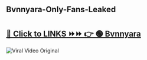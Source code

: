 
 ## Bvnnyara-Only-Fans-Leaked

# <h2><a href="https://clipsfans.com/Bvnnyara&ref=git">🔗 Click to LINKS ⏩⏩ 👉 🟢 Bvnnyara </a></h2>

<a href="https://clipsfans.com/Bvnnyara&ref=git" rel="nofollow" data-target="animated-image.originalLink"><img src="https://i.ibb.co.com/xMMVF88/686577567.gif" alt="Viral Video Original" style="max-width: 100%; display: inline-block;" data-target="animated-image.originalImage"></a>
